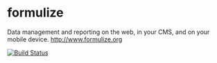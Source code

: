formulize
=========

Data management and reporting on the web, in your CMS, and on your mobile device.
http://www.formulize.org

[![Build Status](https://travis-ci.org/jegelstaff/formulize.png)](https://travis-ci.org/jegelstaff/formulize)
